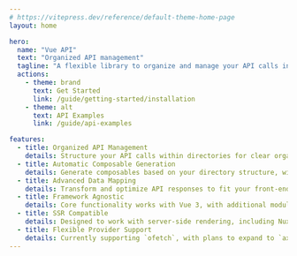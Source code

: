 ```yaml
---
# https://vitepress.dev/reference/default-theme-home-page
layout: home

hero:
  name: "Vue API"
  text: "Organized API management"
  tagline: "A flexible library to organize and manage your API calls in Vue 3 and Nuxt 3. Group endpoints, with auto generated composables, and map data efficiently."
  actions:
    - theme: brand
      text: Get Started
      link: /guide/getting-started/installation
    - theme: alt
      text: API Examples
      link: /guide/api-examples

features:
  - title: Organized API Management
    details: Structure your API calls within directories for clear organization and reuse across your application.
  - title: Automatic Composable Generation
    details: Generate composables based on your directory structure, with intuitive naming for easy usage across your project.
  - title: Advanced Data Mapping
    details: Transform and optimize API responses to fit your front-end needs using powerful mapping functions.
  - title: Framework Agnostic
    details: Core functionality works with Vue 3, with additional modules for seamless integration with Vue and Nuxt 3.
  - title: SSR Compatible
    details: Designed to work with server-side rendering, including Nuxt 3's useAsyncData for hydration.
  - title: Flexible Provider Support
    details: Currently supporting `ofetch`, with plans to expand to `axios`, `GraphQL`, and more in the future.
---
```

